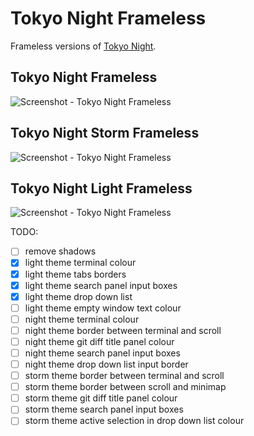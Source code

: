 # Tokyo Night Frameless

Frameless versions of [Tokyo Night](https://github.com/enkia/tokyo-night-vscode-theme).

## Tokyo Night Frameless

![Screenshot - Tokyo Night Frameless](https://raw.githubusercontent.com/magdalenalipka/tokyo-night-frameless/master/static/ss_tokyo_night.png)

## Tokyo Night Storm Frameless

![Screenshot - Tokyo Night Frameless](https://raw.githubusercontent.com/magdalenalipka/tokyo-night-frameless/master/static/ss_tokyo_night_storm.png)

## Tokyo Night Light Frameless

![Screenshot - Tokyo Night Frameless](https://raw.githubusercontent.com/magdalenalipka/tokyo-night-frameless/master/static/ss_tokyo_night_light.png)

TODO:

- [ ] remove shadows
- [x] light theme terminal colour
- [x] light theme tabs borders
- [x] light theme search panel input boxes
- [x] light theme drop down list
- [ ] light theme empty window text colour
- [ ] night theme terminal colour
- [ ] night theme border between terminal and scroll
- [ ] night theme git diff title panel colour
- [ ] night theme search panel input boxes
- [ ] night theme drop down list input border
- [ ] storm theme border between terminal and scroll
- [ ] storm theme border between scroll and minimap
- [ ] storm theme git diff title panel colour
- [ ] storm theme search panel input boxes
- [ ] storm theme active selection in drop down list colour
